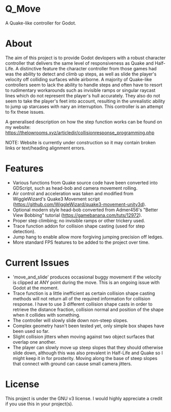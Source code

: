 # Q_Move
A Quake-like controller for Godot.

# About
The aim of this project is to provide Godot devlopers with a robust character controller that delivers the same level of responsiveness as Quake and Half-Life. A distinctive feature the character controller from those games had was the ability to detect and climb up steps, as well as slide the player's velocity off colliding surfaces while airborne. A majority of Quake-like controllers seem to lack the ability to handle steps and often have to resort to rudimentary workarounds such as invisible ramps or singular raycast lines which do not represent the player's hull accurately. They also do not seem to take the player's feet into account, resulting in the unrealistic ability to jump up starcases with nary an interruption. This controller is an attempt to fix these issues.

A generalised description on how the step function works can be found on my website: https://thelowrooms.xyz/articledir/collisionresponse_programming.php

NOTE: Website is currently under construction so it may contain broken links or text/heading alignment errors.

# Features
  - Various functions from Quake source code have been converted into GDScript, such as head-bob and camera movement rolling. 
  - Air control and acceleration was taken and modified from WiggleWizard's Quake3 Movement script (https://github.com/WiggleWizard/quake3-movement-unity3d).
  - Optional modern style head-bob converted from Admer456's "Better View Bobbing" tutorial (https://gamebanana.com/tuts/12972).
  - Proper step climbing; no invisible ramps or other trickery used.
  - Trace function addon for collision shape casting (used for step detection).
  - Jump hang to enable allow more forgiving jumping precision off ledges.
  - More standard FPS features to be added to the project over time.

# Current Issues
  - 'move_and_slide' produces occasional buggy movement if the velocity is clipped at ANY point during the move. This is an ongoing issue with Godot at the moment.
  - Trace function is a little inefficient as certain collision shape casting methods will not return all of the required information for collision response. I have to use 3 different collision shape casts in order to retrieve the distance fraction, collision normal and position of the shape when it collides with something.
  - The controller will slowly slide down non-steep slopes.
  - Complex geometry hasn't been tested yet, only simple box shapes have been used so far.
  - Slight collision jitters when moving against two object surfaces that overlap one another.
  - The player can slowly move up steep slopes that they should otherwise slide down, although this was also prevalent in Half-Life and Quake so I might keep it in for prosterity. Moving along the base of steep slopes that connect with ground can cause small camera jitters.

# License
This project is under the GNU v3 license. I would highly appreciate a credit if you use this in your project(s).
